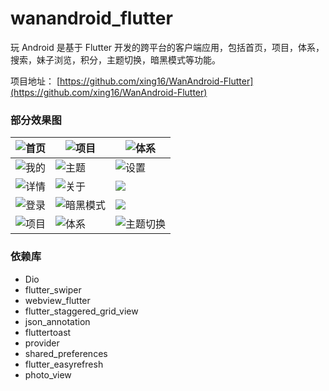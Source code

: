 # wanandroid_flutter

玩 Android 是基于 Flutter 开发的跨平台的客户端应用，包括首页，项目，体系，搜索，妹子浏览，积分，主题切换，暗黑模式等功能。

项目地址： [https://github.com/xing16/WanAndroid-Flutter](https://github.com/xing16/WanAndroid-Flutter)

### 部分效果图

| ![首页](https://user-gold-cdn.xitu.io/2020/2/6/170193113623bc19?w=1080&h=1920&f=png&s=827052) | ![项目](https://user-gold-cdn.xitu.io/2020/2/6/1701931501d12c29?w=1080&h=1920&f=png&s=556203) | ![体系](https://user-gold-cdn.xitu.io/2020/2/6/17019319fbda90a5?w=1080&h=1920&f=png&s=110945) |
| ------------------------------------------------------------ | ------------------------------------------------------------ | ------------------------------------------------------------ |
| ![我的](https://user-gold-cdn.xitu.io/2020/2/6/1701931d53221928?w=1080&h=1920&f=png&s=133422) | ![主题](https://user-gold-cdn.xitu.io/2020/2/6/17019322279af48e?w=1080&h=1920&f=png&s=145150) | ![设置](https://user-gold-cdn.xitu.io/2020/2/6/170193370931dc61?w=1080&h=1920&f=png&s=63072) |
| ![详情](https://user-gold-cdn.xitu.io/2020/2/6/1701932a5d3e0d76?w=1080&h=1920&f=png&s=124802) | ![关于](https://user-gold-cdn.xitu.io/2020/2/6/1701930904e5ab95?w=1080&h=1920&f=png&s=134333) | ![](https://user-gold-cdn.xitu.io/2020/2/22/1706ccf3424eacc7?w=1080&h=1920&f=png&s=184855) |
| ![登录](https://user-gold-cdn.xitu.io/2020/2/6/170193409eb3e610?w=1080&h=1920&f=png&s=54714) | ![暗黑模式](https://user-gold-cdn.xitu.io/2020/2/6/1701933a64fb52f9?w=1080&h=1920&f=png&s=62779) | ![](https://user-gold-cdn.xitu.io/2020/2/22/1706cce91878dae8?w=1080&h=1920&f=png&s=536824) |
| ![项目](https://user-gold-cdn.xitu.io/2020/2/22/1706ccedad9d4cd6?w=1080&h=1920&f=png&s=555684) | ![体系](https://user-gold-cdn.xitu.io/2020/2/22/1706cceb773da9de?w=1080&h=1920&f=png&s=132800) | ![主题切换](https://user-gold-cdn.xitu.io/2020/2/6/17019325f0bdea10?w=1080&h=1920&f=png&s=133326) |

### 依赖库

- Dio
- flutter_swiper
- webview_flutter
- flutter_staggered_grid_view
- json_annotation
- fluttertoast
- provider
- shared_preferences
- flutter_easyrefresh
- photo_view